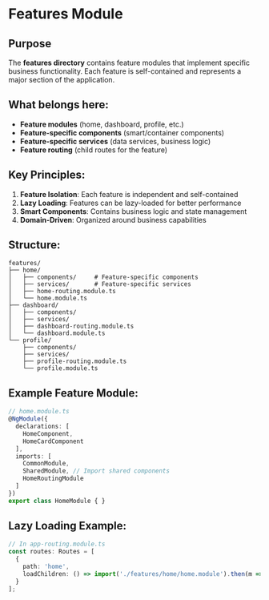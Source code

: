 # Features Module

## Purpose
The **features directory** contains feature modules that implement specific business functionality. Each feature is self-contained and represents a major section of the application.

## What belongs here:
- **Feature modules** (home, dashboard, profile, etc.)
- **Feature-specific components** (smart/container components)
- **Feature-specific services** (data services, business logic)
- **Feature routing** (child routes for the feature)

## Key Principles:
1. **Feature Isolation**: Each feature is independent and self-contained
2. **Lazy Loading**: Features can be lazy-loaded for better performance
3. **Smart Components**: Contains business logic and state management
4. **Domain-Driven**: Organized around business capabilities

## Structure:
```
features/
├── home/
│   ├── components/     # Feature-specific components
│   ├── services/       # Feature-specific services
│   ├── home-routing.module.ts
│   └── home.module.ts
├── dashboard/
│   ├── components/
│   ├── services/
│   ├── dashboard-routing.module.ts
│   └── dashboard.module.ts
└── profile/
    ├── components/
    ├── services/
    ├── profile-routing.module.ts
    └── profile.module.ts
```

## Example Feature Module:
```typescript
// home.module.ts
@NgModule({
  declarations: [
    HomeComponent,
    HomeCardComponent
  ],
  imports: [
    CommonModule,
    SharedModule, // Import shared components
    HomeRoutingModule
  ]
})
export class HomeModule { }
```

## Lazy Loading Example:
```typescript
// In app-routing.module.ts
const routes: Routes = [
  {
    path: 'home',
    loadChildren: () => import('./features/home/home.module').then(m => m.HomeModule)
  }
];
``` 
